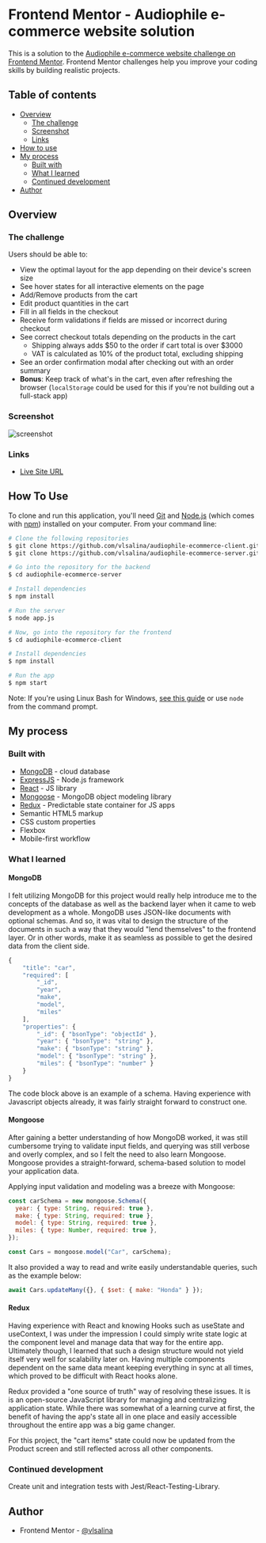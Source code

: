 ﻿# Frontend Mentor - Audiophile e-commerce website solution

This is a solution to the [Audiophile e-commerce website challenge on Frontend Mentor](https://www.frontendmentor.io/challenges/audiophile-ecommerce-website-C8cuSd_wx). Frontend Mentor challenges help you improve your coding skills by building realistic projects.

## Table of contents

- [Overview](#overview)
  - [The challenge](#the-challenge)
  - [Screenshot](#screenshot)
  - [Links](#links)
- [How to use](#how-to-use)
- [My process](#my-process)
  - [Built with](#built-with)
  - [What I learned](#what-i-learned)
  - [Continued development](#continued-development)
- [Author](#author)

## Overview

### The challenge

Users should be able to:

- View the optimal layout for the app depending on their device's screen size
- See hover states for all interactive elements on the page
- Add/Remove products from the cart
- Edit product quantities in the cart
- Fill in all fields in the checkout
- Receive form validations if fields are missed or incorrect during checkout
- See correct checkout totals depending on the products in the cart
  - Shipping always adds $50 to the order if cart total is over $3000
  - VAT is calculated as 10% of the product total, excluding shipping
- See an order confirmation modal after checking out with an order summary
- **Bonus**: Keep track of what's in the cart, even after refreshing the browser (`localStorage` could be used for this if you're not building out a full-stack app)

### Screenshot

![screenshot](https://res.cloudinary.com/do6crtyly/image/upload/v1645056575/audiophile/Desktop_-_Home_gqe1r4.png)

### Links

- [Live Site URL](https://audiophile-ecommerce-app.netlify.app/)

## How To Use

To clone and run this application, you'll need [Git](https://git-scm.com) and [Node.js](https://nodejs.org/en/download/) (which comes with [npm](http://npmjs.com)) installed on your computer. From your command line:

```bash
# Clone the following repositories
$ git clone https://github.com/vlsalina/audiophile-ecommerce-client.git
$ git clone https://github.com/vlsalina/audiophile-ecommerce-server.git

# Go into the repository for the backend
$ cd audiophile-ecommerce-server

# Install dependencies
$ npm install

# Run the server
$ node app.js

# Now, go into the repository for the frontend
$ cd audiophile-ecommerce-client

# Install dependencies
$ npm install

# Run the app
$ npm start
```

Note: If you're using Linux Bash for Windows, [see this guide](https://www.howtogeek.com/261575/how-to-run-graphical-linux-desktop-applications-from-windows-10s-bash-shell/) or use `node` from the command prompt.

## My process

### Built with

- [MongoDB](https://docs.atlas.mongodb.com/?_ga=2.232882589.280966400.1645011051-1449492850.1643781029&_gac=1.85307883.1645011051.Cj0KCQiA3rKQBhCNARIsACUEW_aKKbGxWOFIwI7gHR4p4H_IpqU8Grinl0oF42j731_qkWfAU5s4BE8aAhneEALw_wcB) - cloud database
- [ExpressJS](https://expressjs.com/) - Node.js framework
- [React](https://reactjs.org/) - JS library
- [Mongoose](https://mongoosejs.com/docs/guide.html) - MongoDB object modeling library
- [Redux](https://redux.js.org/) - Predictable state container for JS apps
- Semantic HTML5 markup
- CSS custom properties
- Flexbox
- Mobile-first workflow

### What I learned

#### MongoDB

I felt utilizing MongoDB for this project would really help introduce me to the concepts of the database as well as the backend layer when it came to web development as a whole. MongoDB uses JSON-like documents with optional schemas. And so, it was vital to design the structure of the documents in such a way that they would "lend themselves" to the frontend layer. Or in other words, make it as seamless as possible to get the desired data from the client side.

```javascript
{
	"title": "car",
	"required": [
		"_id",
		"year",
		"make",
		"model",
		"miles"
	],
	"properties": {
		"_id": { "bsonType": "objectId" },
		"year": { "bsonType": "string" },
		"make": { "bsonType": "string" },
		"model": { "bsonType": "string" },
		"miles": { "bsonType": "number" }
	}
}
```

The code block above is an example of a schema. Having experience with Javascript objects already, it was fairly straight forward to construct one.

#### Mongoose

After gaining a better understanding of how MongoDB worked, it was still cumbersome trying to validate input fields, and querying was still verbose and overly complex, and so I felt the need to also learn Mongoose. Mongoose provides a straight-forward, schema-based solution to model your application data.

Applying input validation and modeling was a breeze with Mongoose:

```javascript
const carSchema = new mongoose.Schema({
  year: { type: String, required: true },
  make: { type: String, required: true },
  model: { type: String, required: true },
  miles: { type: Number, required: true },
});

const Cars = mongoose.model("Car", carSchema);
```

It also provided a way to read and write easily understandable queries, such as the example below:

```javascript
await Cars.updateMany({}, { $set: { make: "Honda" } });
```

#### Redux

Having experience with React and knowing Hooks such as useState and useContext, I was under the impression I could simply write state logic at the component level and manage data that way for the entire app. Ultimately though, I learned that such a design structure would not yield itself very well for scalability later on. Having multiple components dependent on the same data meant keeping everything in sync at all times, which proved to be difficult with React hooks alone.

Redux provided a "one source of truth" way of resolving these issues. It is is an open-source JavaScript library for managing and centralizing application state. While there was somewhat of a learning curve at first, the benefit of having the app's state all in one place and easily accessible throughout the entire app was a big game changer.

For this project, the "cart items" state could now be updated from the Product screen and still reflected across all other components.

### Continued development

Create unit and integration tests with Jest/React-Testing-Library.

## Author

- Frontend Mentor - [@vlsalina](https://www.frontendmentor.io/profile/vlsalina)
